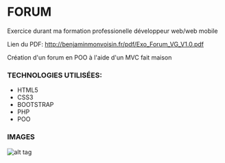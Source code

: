 # FORUM
Exercice durant ma formation professionelle développeur web/web mobile

Lien du PDF: http://benjaminmonvoisin.fr/pdf/Exo_Forum_VG_V1.0.pdf

Création d'un forum en POO à l'aide d'un MVC fait maison

### TECHNOLOGIES UTILISÉES:

* HTML5
* CSS3
* BOOTSTRAP
* PHP
* POO

### IMAGES

![alt tag](https://user-images.githubusercontent.com/74532134/101774810-e3003080-3aee-11eb-8db1-dda5ee544be8.png)



